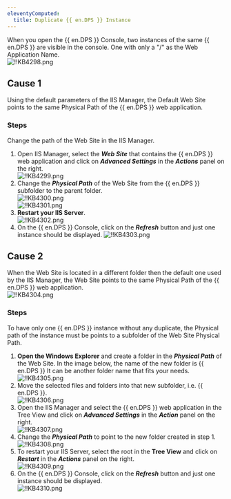 ```yaml
---
eleventyComputed:
  title: Duplicate {{ en.DPS }} Instance
---
```

When you open the {{ en.DPS }} Console, two instances of the same {{ en.DPS }} are visible in the console. One with only a "/" as the Web Application Name.  
![!!KB4298.png](https://webdevolutions.azureedge.net/docs/en/kb/KB4298.png)

## Cause 1

Using the default parameters of the IIS Manager, the Default Web Site points to the same Physical Path of the {{ en.DPS }} web application.

### Steps

Change the path of the Web Site in the IIS Manager.

1. Open IIS Manager, select the ***Web Site*** that contains the {{ en.DPS }} web application and click on ***Advanced Settings*** in the ***Actions*** panel on the right.  
![!!KB4299.png](https://webdevolutions.azureedge.net/docs/en/kb/KB4299.png)
1. Change the ***Physical Path*** of the Web Site from the {{ en.DPS }} subfolder to the parent folder.  
![!!KB4300.png](https://webdevolutions.azureedge.net/docs/en/kb/KB4300.png)  
![!!KB4301.png](https://webdevolutions.azureedge.net/docs/en/kb/KB4301.png)
1. **Restart your IIS Server**.  
![!!KB4302.png](https://webdevolutions.azureedge.net/docs/en/kb/KB4302.png)
1. On the {{ en.DPS }} Console, click on the ***Refresh*** button and just one instance should be displayed.
![!!KB4303.png](https://webdevolutions.azureedge.net/docs/en/kb/KB4303.png)

## Cause 2
When the Web Site is located in a different folder then the default one used by the IIS Manager, the Web Site points to the same Physical Path of the {{ en.DPS }} web application.  
![!!KB4304.png](https://webdevolutions.azureedge.net/docs/en/kb/KB4304.png)

### Steps

To have only one {{ en.DPS }} instance without any duplicate, the Physical path of the instance must be points to a subfolder of the Web Site Physical Path.

1. **Open the Windows Explorer** and create a folder in the ***Physical Path*** of the Web Site. In the image below, the name of the new folder is {{ en.DPS }} It can be another folder name that fits your needs.
![!!KB4305.png](https://webdevolutions.azureedge.net/docs/en/kb/KB4305.png)
1. Move the selected files and folders into that new subfolder, i.e. {{ en.DPS }}.  
![!!KB4306.png](https://webdevolutions.azureedge.net/docs/en/kb/KB4306.png)
1. Open the IIS Manager and select the {{ en.DPS }} web application in the Tree View and click on ***Advanced Settings*** in the ***Action*** panel on the right.  
![!!KB4307.png](https://webdevolutions.azureedge.net/docs/en/kb/KB4307.png)
1. Change the ***Physical Path*** to point to the new folder created in step 1.  
![!!KB4308.png](https://webdevolutions.azureedge.net/docs/en/kb/KB4308.png)
1. To restart your IIS Server, select the root in the **Tree View** and click on ***Restart*** in the ***Actions*** panel on the right.  
![!!KB4309.png](https://webdevolutions.azureedge.net/docs/en/kb/KB4309.png)
1. On the {{ en.DPS }} Console, click on the ***Refresh*** button and just one instance should be displayed.  
![!!KB4310.png](https://webdevolutions.azureedge.net/docs/en/kb/KB4310.png)

